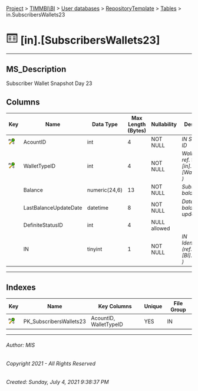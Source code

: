 #### 

[Project](../../../../index.md) > [TIMMBI\\BI](../../../index.md) > [User databases](../../index.md) > [RepositoryTemplate](../index.md) > [Tables](Tables.md) > in.SubscribersWallets23

# ![Tables](../../../../Images/Table32.png) [in].[SubscribersWallets23]

---

## <a name="#description"></a>MS_Description

Subscriber Wallet Snapshot Day 23

## <a name="#columns"></a>Columns

| Key | Name | Data Type | Max Length (Bytes) | Nullability | Description |
|---|---|---|---|---|---|
| [![Cluster Primary Key PK_SubscribersWallets23: AcountID\WalletTypeID](../../../../Images/pkcluster.png)](#indexes) | AcountID | int | 4 | NOT NULL | _IN Subscriber ID_ |
| [![Cluster Primary Key PK_SubscribersWallets23: AcountID\WalletTypeID](../../../../Images/pkcluster.png)](#indexes) | WalletTypeID | int | 4 | NOT NULL | _Wallet type ( ref. table [BI].[in].[WalletTypes] )_ |
|  | Balance | numeric(24,6) | 13 | NOT NULL | _Subscriber balance_ |
|  | LastBalanceUpdateDate | datetime | 8 | NOT NULL | _Date wehn balance was updated_ |
|  | DefiniteStatusID | int | 4 | NULL allowed |  |
|  | IN | tinyint | 1 | NOT NULL | _IN Identification (ref. table [BI].[in].[INs] )_ |


---

## <a name="#indexes"></a>Indexes

| Key | Name | Key Columns | Unique | File Group |
|---|---|---|---|---|
| [![Cluster Primary Key PK_SubscribersWallets23: AcountID\WalletTypeID](../../../../Images/pkcluster.png)](#indexes) | PK_SubscribersWallets23 | AcountID, WalletTypeID | YES | IN |


---

###### Author:  MIS

###### Copyright 2021 - All Rights Reserved

###### Created: Sunday, July 4, 2021 9:38:37 PM

